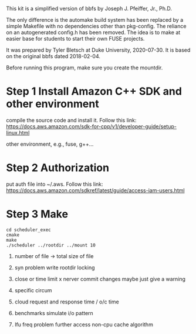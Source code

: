 This kit is a simplified version of bbfs by Joseph J. Pfeiffer, Jr., Ph.D.

The only difference is the automake build system has been replaced by a simple Makefile with no dependencies other
than pkg-config. The reliance on an autogenerated config.h has been removed. The idea is to make at easier base 
for students to start their own FUSE projects.

It was prepared by Tyler Bletsch at Duke University, 2020-07-30. It is based on the original bbfs dated 2018-02-04.

Before running this program, make sure you create the mountdir.

# Step 1 Install Amazon C++ SDK and other environment
compile the source code and install it. Follow this link: https://docs.aws.amazon.com/sdk-for-cpp/v1/developer-guide/setup-linux.html

other environment, e.g., fuse, g++...

# Step 2 Authorization
put auth file into ~/.aws. Follow this link: https://docs.aws.amazon.com/sdkref/latest/guide/access-iam-users.html

# Step 3 Make
```
cd scheduler_exec
cmake
make
./scheduler ../rootdir ../mount 10
```


1. number of file -> total size of file

2. syn problem write rootdir locking

3. close or time limit x nerver commit changes
maybe just give a warning

4. specific circum

5. cloud request and response time /  o/c time

6. benchmarks simulate i/o pattern

7. lfu freq problem further access
non-cpu cache algorithm